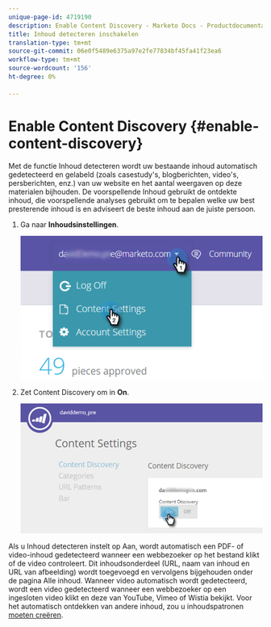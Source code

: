 ```yaml
---
unique-page-id: 4719190
description: Enable Content Discovery - Marketo Docs - Productdocumentatie
title: Inhoud detecteren inschakelen
translation-type: tm+mt
source-git-commit: 06e0f5489e6375a97e2fe77834bf45fa41f23ea6
workflow-type: tm+mt
source-wordcount: '156'
ht-degree: 0%

---
```



# Enable Content Discovery {#enable-content-discovery}

Met de functie Inhoud detecteren wordt uw bestaande inhoud automatisch gedetecteerd en gelabeld (zoals casestudy&#39;s, blogberichten, video&#39;s, persberichten, enz.) van uw website en het aantal weergaven op deze materialen bijhouden.  De voorspellende Inhoud gebruikt de ontdekte inhoud, die voorspellende analyses gebruikt om te bepalen welke uw best presterende inhoud is en adviseert de beste inhoud aan de juiste persoon.

1. Ga naar **Inhoudsinstellingen**.

   ![](assets/settings-dropdown-hand.png)

1. Zet Content Discovery om in **On**.

   ![](assets/content-discovery-on-hand.png)

Als u Inhoud detecteren instelt op Aan, wordt automatisch een PDF- of video-inhoud gedetecteerd wanneer een webbezoeker op het bestand klikt of de video controleert. Dit inhoudsonderdeel (URL, naam van inhoud en URL van afbeelding) wordt toegevoegd en vervolgens bijgehouden onder de pagina Alle inhoud. Wanneer video automatisch wordt gedetecteerd, wordt een video gedetecteerd wanneer een webbezoeker op een ingesloten video klikt en deze van YouTube, Vimeo of Wistia bekijkt. Voor het automatisch ontdekken van andere inhoud, zou u inhoudspatronen [moeten creëren](/help/marketo/product-docs/predictive-content/getting-started/create-content-patterns.md).
